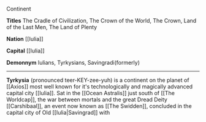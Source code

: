 Continent

**Titles** The Cradle of Civilization, The Crown of the World, The Crown,  Land of the Last Men, The Land of Plenty

**Nation** [[Iulia]] 

**Capital** [[Iulia]]

**Demonnym** Iulians, Tyrkysians, Savingradi(formerly)

---
**Tyrkysia** (pronounced teer-KEY-zee-yuh) is a continent on the planet of [[Axios]] most well known for it's technologically and magically advanced capital city [[Iulia]]. Sat in the [[Ocean Astralis]] just south of [[The Worldcap]], the war between mortals and the great Dread Deity [[Carshibaal]], an event now known as [[The Swidden]], concluded in the capital city of Old [[Iulia|Savingrad]] with 